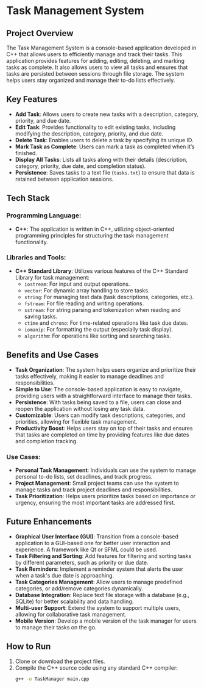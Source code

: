 # Task Management System

## Project Overview
The Task Management System is a console-based application developed in C++ that allows users to efficiently manage and track their tasks. This application provides features for adding, editing, deleting, and marking tasks as complete. It also allows users to view all tasks and ensures that tasks are persisted between sessions through file storage. The system helps users stay organized and manage their to-do lists effectively.

## Key Features
- **Add Task**: Allows users to create new tasks with a description, category, priority, and due date.
- **Edit Task**: Provides functionality to edit existing tasks, including modifying the description, category, priority, and due date.
- **Delete Task**: Enables users to delete a task by specifying its unique ID.
- **Mark Task as Complete**: Users can mark a task as completed when it’s finished.
- **Display All Tasks**: Lists all tasks along with their details (description, category, priority, due date, and completion status).
- **Persistence**: Saves tasks to a text file (`tasks.txt`) to ensure that data is retained between application sessions.

## Tech Stack

### Programming Language:
- **C++**: The application is written in C++, utilizing object-oriented programming principles for structuring the task management functionality.

### Libraries and Tools:
- **C++ Standard Library**: Utilizes various features of the C++ Standard Library for task management:
  - `iostream`: For input and output operations.
  - `vector`: For dynamic array handling to store tasks.
  - `string`: For managing text data (task descriptions, categories, etc.).
  - `fstream`: For file reading and writing operations.
  - `sstream`: For string parsing and tokenization when reading and saving tasks.
  - `ctime` and `chrono`: For time-related operations like task due dates.
  - `iomanip`: For formatting the output (especially task display).
  - `algorithm`: For operations like sorting and searching tasks.
  
## Benefits and Use Cases
- **Task Organization**: The system helps users organize and prioritize their tasks effectively, making it easier to manage deadlines and responsibilities.
- **Simple to Use**: The console-based application is easy to navigate, providing users with a straightforward interface to manage their tasks.
- **Persistence**: With tasks being saved to a file, users can close and reopen the application without losing any task data.
- **Customizable**: Users can modify task descriptions, categories, and priorities, allowing for flexible task management.
- **Productivity Boost**: Helps users stay on top of their tasks and ensures that tasks are completed on time by providing features like due dates and completion tracking.

### Use Cases:
- **Personal Task Management**: Individuals can use the system to manage personal to-do lists, set deadlines, and track progress.
- **Project Management**: Small project teams can use the system to manage tasks and track project deadlines and responsibilities.
- **Task Prioritization**: Helps users prioritize tasks based on importance or urgency, ensuring the most important tasks are addressed first.

## Future Enhancements
- **Graphical User Interface (GUI)**: Transition from a console-based application to a GUI-based one for better user interaction and experience. A framework like Qt or SFML could be used.
- **Task Filtering and Sorting**: Add features for filtering and sorting tasks by different parameters, such as priority or due date.
- **Task Reminders**: Implement a reminder system that alerts the user when a task's due date is approaching.
- **Task Categories Management**: Allow users to manage predefined categories, or add/remove categories dynamically.
- **Database Integration**: Replace text file storage with a database (e.g., SQLite) for better scalability and data handling.
- **Multi-user Support**: Extend the system to support multiple users, allowing for collaborative task management.
- **Mobile Version**: Develop a mobile version of the task manager for users to manage their tasks on the go.

## How to Run
1. Clone or download the project files.
2. Compile the C++ source code using any standard C++ compiler:
   ```bash
   g++ -o TaskManager main.cpp
